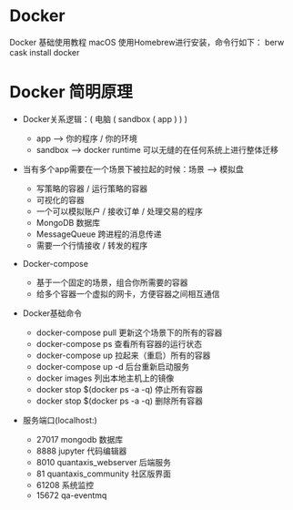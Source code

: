 # Docker

Docker 基础使用教程
macOS 使用Homebrew进行安装，命令行如下：
berw cask install docker


# Docker 简明原理

- Docker关系逻辑：(  电脑  (  sandbox  (  app  )  )  )
    - app --> 你的程序 / 你的环境
    - sandbox --> docker runtime 可以无缝的在任何系统上进行整体迁移

- 当有多个app需要在一个场景下被拉起的时候：场景 --> 模拟盘
    - 写策略的容器 / 运行策略的容器
    - 可视化的容器
    - 一个可以模拟账户 / 接收订单 / 处理交易的程序
    - MongoDB 数据库
    - MessageQueue 跨进程的消息传递
    - 需要一个行情接收 / 转发的程序

- Docker-compose
    - 基于一个固定的场景，组合你所需要的容器
    - 给多个容器一个虚拟的网卡，方便容器之间相互通信

- Docker基础命令
    - docker-compose pull               更新这个场景下的所有的容器
    - docker-compose ps                 查看所有容器的运行状态
    - docker-compose up                 拉起来（重启）所有的容器
    - docker-compose up -d              后台重新启动服务
    - docker images                     列出本地主机上的镜像
    - docker stop $(docker ps -a -q)    停止所有容器
    - docker stop $(docker ps -a -q)    删除所有容器

- 服务端口(localhost:)
    - 27017     mongodb 数据库
    - 8888      jupyter 代码编辑器
    - 8010      quantaxis_webserver 后端服务
    - 81        quantaxis_community 社区版界面
    - 61208     系统监控
    - 15672     qa-eventmq